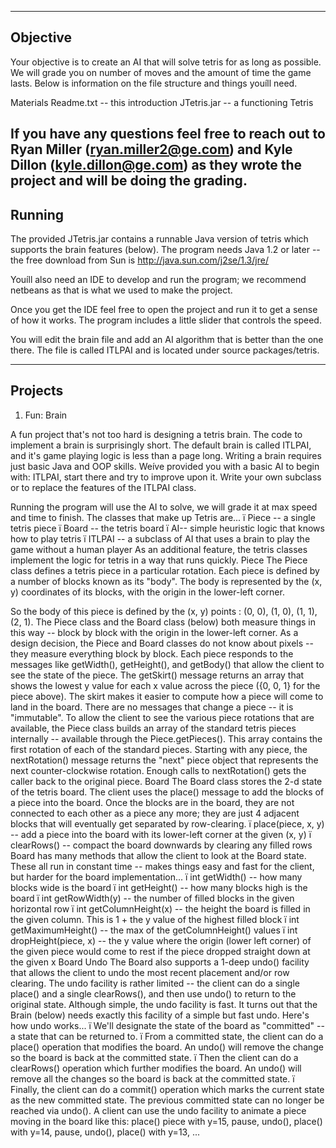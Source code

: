 -------
Objective
-------
Your objective is to create an AI that will solve tetris for as long as possible. We will grade you on number of moves and the amount of time the game lasts. Below is information on the file structure and things youíll need.

Materials
	Readme.txt -- this introduction
	JTetris.jar -- a functioning Tetris
	
If you have any questions feel free to reach out to Ryan Miller (ryan.miller2@ge.com) and Kyle Dillon (kyle.dillon@ge.com) as they wrote the project and will be doing the grading.
-------
Running
-------

The provided JTetris.jar contains a runnable Java version of tetris
which supports the brain features (below). The program needs Java 1.2
or later -- the free download from Sun is http://java.sun.com/j2se/1.3/jre/

Youíll also need an IDE to develop and run the program; we recommend netbeans as that is what we used to make the project.

Once you get the IDE feel free to open the project and run it to get a sense of how it works. 
The program includes a little slider that controls the speed.

You will edit the brain file and add an AI algorithm that is better than the one there. The file is called ITLPAI and is located under source packages/tetris.

--------
Projects
--------

1. Fun: Brain

A fun project that's not too hard is designing a tetris brain.
The code to implement a brain is surprisingly short.
The default brain is called ITLPAI, and it's
game playing logic is less than a page long.
Writing a brain requires just basic Java and OOP skills.
Weíve provided you with a basic AI to begin with: ITLPAI, start there and try to improve upon it. Write your own subclass or to replace the features of the ITLPAI class.

Running the program will use the AI to solve, we will grade it at max speed and time to finish.
The classes that make up Tetris are...
ï	Piece -- a single tetris piece
ï	Board -- the tetris board
ï	AI-- simple heuristic logic that knows how to play tetris
ï	ITLPAI -- a subclass of AI that uses a brain to play the game without a human player
As an additional feature, the tetris classes implement the logic for tetris in a way that runs quickly. 
Piece
The Piece class defines a tetris piece in a particular rotation. Each piece is defined by a number of blocks known as its "body". The body is represented by the (x, y) coordinates of its blocks, with the origin in the lower-left corner. 
  
So the body of this piece is defined by the (x, y) points :  (0, 0), (1, 0), (1, 1), (2, 1).
The Piece class and the Board class (below) both measure things in this way -- block by block with the origin in the lower-left corner. As a design decision, the Piece and Board classes do not know about pixels -- they measure everything block by block.
Each piece responds to the messages like getWidth(), getHeight(), and getBody() that allow the client to see the state of the piece. The getSkirt() message returns an array that shows the lowest y value for each x value across the piece ({0, 0, 1} for the piece above). The skirt makes it easier to compute how a piece will come to land in the board. There are no messages that change a piece -- it is "immutable". To allow the client to see the various piece rotations that are available, the Piece class builds an array of the standard tetris pieces internally -- available through the Piece.getPieces(). This array contains the first rotation of each of the standard pieces. Starting with any piece, the nextRotation() message returns the "next" piece object that represents the next counter-clockwise rotation. Enough calls to nextRotation() gets the caller back to the original piece.
Board
The Board class stores the 2-d state of the tetris board. The client uses the place() message to add the blocks of a piece into the board. Once the blocks are in the board, they are not connected to each other as a piece any more; they are just 4 adjacent blocks that will eventually get separated by row-clearing.
ï	place(piece, x, y) -- add a piece into the board with its lower-left corner at the given (x, y)
ï	clearRows() -- compact the board downwards by clearing any filled rows
Board has many methods that allow the client to look at the Board state. These all run in constant time -- makes things easy and fast for the client, but harder for the board implementation...
ï	int getWidth() -- how many blocks wide is the board
ï	int getHeight() -- how many blocks high is the board
ï	int getRowWidth(y) -- the number of filled blocks in the given horizontal row
ï	int getColumnHeight(x) -- the height the board is filled in the given column. This is 1 + the y value of the highest filled block
ï	int getMaximumHeight() -- the max of the getColumnHeight() values
ï	int dropHeight(piece, x) -- the y value where the origin (lower left corner) of the given piece would come to rest if the piece dropped straight down at the given x
Board Undo
The Board also supports a 1-deep undo() facility that allows the client to undo the most recent placement and/or row clearing. The undo facility is rather limited -- the client can do a single place() and a single clearRows(), and then use undo() to return to the original state. Although simple, the undo facility is fast. It turns out that the Brain (below) needs exactly this facility of a simple but fast undo. Here's how undo works...
ï	We'll designate the  state of the board as "committed"  -- a state that can be returned to.
ï	From a committed state, the client can do a place() operation that modifies the board. An undo() will remove the change so the board is back at the committed state.
ï	Then the client can do a clearRows() operation which further modifies the board. An undo() will remove all the changes so the board is back at the committed state.
ï	Finally, the client can do a commit() operation which marks the current state as the new committed state. The previous committed state can no longer be reached via undo().
A client can use the undo facility to animate a piece moving in the board like this: place() piece with y=15, pause, undo(), place() with y=14, pause, undo(), place() with y=13, ...


